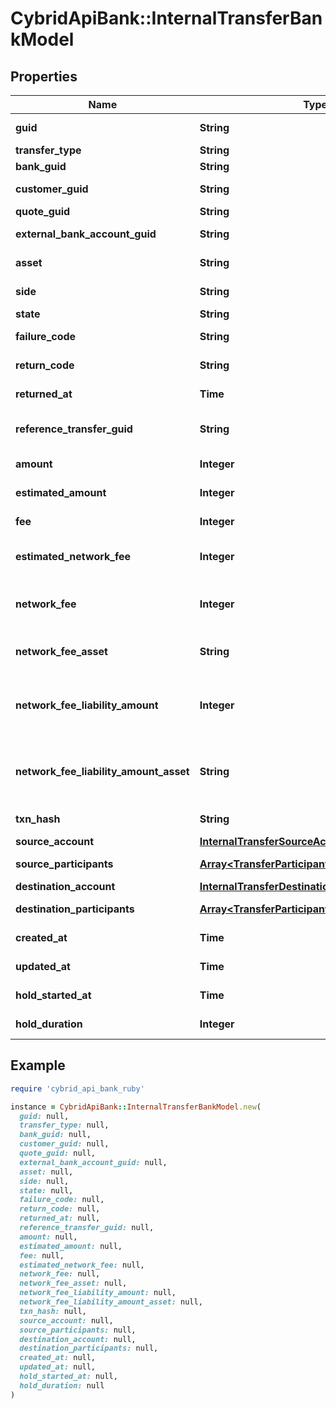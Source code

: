 # CybridApiBank::InternalTransferBankModel

## Properties

| Name | Type | Description | Notes |
| ---- | ---- | ----------- | ----- |
| **guid** | **String** | Auto-generated unique identifier for the transfer. | [optional] |
| **transfer_type** | **String** | The type of transfer. | [optional] |
| **bank_guid** | **String** | The associated bank&#39;s identifier. | [optional] |
| **customer_guid** | **String** | The associated customer&#39;s identifier. | [optional] |
| **quote_guid** | **String** | The associated quote&#39;s identifier. | [optional] |
| **external_bank_account_guid** | **String** | The associated external bank account&#39;s identifier. | [optional] |
| **asset** | **String** | The asset the transfer is related to, e.g., USD. | [optional] |
| **side** | **String** | The direction of the quote: &#39;deposit&#39; or &#39;withdrawal&#39;. | [optional] |
| **state** | **String** | The transfer&#39;s state | [optional] |
| **failure_code** | **String** | The failure code for failed transfers. | [optional] |
| **return_code** | **String** | The return code for reversed transfers | [optional] |
| **returned_at** | **Time** | ISO8601 datetime the transfer was returned at. | [optional] |
| **reference_transfer_guid** | **String** | The guid of the related transfer. Only present on return type transfers. | [optional] |
| **amount** | **Integer** | The actual amount in base units of the asset. | [optional] |
| **estimated_amount** | **Integer** | The estimated amount in base units of the asset. | [optional] |
| **fee** | **Integer** | The fee associated with the transfer. | [optional] |
| **estimated_network_fee** | **Integer** | The estimated network fee in base units of network_fee_asset. Only present on &#x60;crypto&#x60; transfers. | [optional] |
| **network_fee** | **Integer** | The actual network fee in base units of network_fee_asset. Only present on &#x60;crypto&#x60; transfers that have successfully completed. | [optional] |
| **network_fee_asset** | **String** | The asset code of the network fee. Only present on &#x60;crypto&#x60; transfers that have successfully completed. | [optional] |
| **network_fee_liability_amount** | **Integer** | The equivalent fiat network fee in base units of network_fee_liability_amount_asset. Only present on &#x60;crypto&#x60; transfers that have successfully completed. | [optional] |
| **network_fee_liability_amount_asset** | **String** | The fiat asset the network_fee_liability_amount is denominated in. Only present on &#x60;crypto&#x60; transfers that have successfully completed. | [optional] |
| **txn_hash** | **String** | The hash of the blockchain transaction | [optional] |
| **source_account** | [**InternalTransferSourceAccountBankModel**](InternalTransferSourceAccountBankModel.md) |  | [optional] |
| **source_participants** | [**Array&lt;TransferParticipantBankModel&gt;**](TransferParticipantBankModel.md) | The source participants for the transfer. | [optional] |
| **destination_account** | [**InternalTransferDestinationAccountBankModel**](InternalTransferDestinationAccountBankModel.md) |  | [optional] |
| **destination_participants** | [**Array&lt;TransferParticipantBankModel&gt;**](TransferParticipantBankModel.md) | The destination participants for the transfer. | [optional] |
| **created_at** | **Time** | ISO8601 datetime the transfer was created at. | [optional] |
| **updated_at** | **Time** | ISO8601 datetime the transfer was last updated at. | [optional] |
| **hold_started_at** | **Time** | ISO8601 datetime the transfer hold was started at. | [optional] |
| **hold_duration** | **Integer** | The approximate time (in seconds) that the transfer will be held for. | [optional] |

## Example

```ruby
require 'cybrid_api_bank_ruby'

instance = CybridApiBank::InternalTransferBankModel.new(
  guid: null,
  transfer_type: null,
  bank_guid: null,
  customer_guid: null,
  quote_guid: null,
  external_bank_account_guid: null,
  asset: null,
  side: null,
  state: null,
  failure_code: null,
  return_code: null,
  returned_at: null,
  reference_transfer_guid: null,
  amount: null,
  estimated_amount: null,
  fee: null,
  estimated_network_fee: null,
  network_fee: null,
  network_fee_asset: null,
  network_fee_liability_amount: null,
  network_fee_liability_amount_asset: null,
  txn_hash: null,
  source_account: null,
  source_participants: null,
  destination_account: null,
  destination_participants: null,
  created_at: null,
  updated_at: null,
  hold_started_at: null,
  hold_duration: null
)
```

